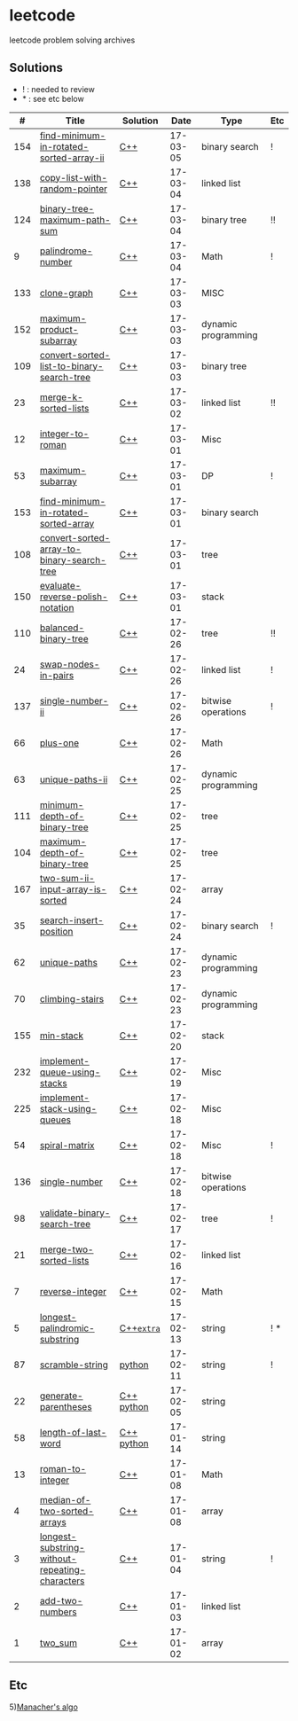 # leetcode
leetcode problem solving archives


## Solutions
 - \! : needed to review
 - \* : see etc below

| # | Title | Solution | Date | Type | Etc
|---| ----- | ---- | --------- | ---- | ---
|154|[find-minimum-in-rotated-sorted-array-ii](https://leetcode.com/problems/find-minimum-in-rotated-sorted-array-ii/)|[C++](https://github.com/huklee/leetcode/blob/master/algorithms/154.find-minimum-in-rotated-sorted-array-ii.cpp)|17-03-05|binary search|!
|138|[copy-list-with-random-pointer](https://leetcode.com/problems/copy-list-with-random-pointer/)|[C++](https://github.com/huklee/leetcode/blob/master/algorithms/138.copy-list-with-random-pointer.cpp)|17-03-04|linked list|
|124|[binary-tree-maximum-path-sum](https://leetcode.com/problems/binary-tree-maximum-path-sum/)|[C++](https://github.com/huklee/leetcode/blob/master/algorithms/124.binary-tree-maximum-path-sum.cpp)|17-03-04|binary tree|!!
|9|[palindrome-number](https://leetcode.com/problems/palindrome-number/)|[C++](https://github.com/huklee/leetcode/blob/master/algorithms/009.palindrome-number.cpp)|17-03-04|Math|!
|133|[clone-graph](https://leetcode.com/problems/clone-graph/)|[C++](https://github.com/huklee/leetcode/blob/master/algorithms/133.clone-graph.cpp)|17-03-03|MISC|
|152|[maximum-product-subarray](https://leetcode.com/problems/maximum-product-subarray/)|[C++](https://github.com/huklee/leetcode/blob/master/algorithms/152.maximum-product-subarray.cpp)|17-03-03|dynamic programming|
|109|[convert-sorted-list-to-binary-search-tree](https://leetcode.com/problems/convert-sorted-list-to-binary-search-tree/)|[C++](https://github.com/huklee/leetcode/blob/master/algorithms/109.convert-sorted-list-to-binary-search-tree.cpp)|17-03-03|binary tree|
|23|[merge-k-sorted-lists](https://leetcode.com/problems/merge-k-sorted-lists/)|[C++](https://github.com/huklee/leetcode/blob/master/algorithms/023.merge-k-sorted-lists.cpp)|17-03-02|linked list|!!
|12|[integer-to-roman](https://leetcode.com/problems/integer-to-roman/)|[C++](https://github.com/huklee/leetcode/blob/master/algorithms/012.integer-to-roman.cpp)|17-03-01|Misc|
|53|[maximum-subarray](https://leetcode.com/problems/maximum-subarray/)|[C++](https://github.com/huklee/leetcode/blob/master/algorithms/053.maximum-subarray.cpp)|17-03-01|DP|!
|153|[find-minimum-in-rotated-sorted-array](https://leetcode.com/problems/find-minimum-in-rotated-sorted-array/)|[C++](https://github.com/huklee/leetcode/blob/master/algorithms/153.find-minimum-in-rotated-sorted-array.cpp)|17-03-01|binary search|
|108|[convert-sorted-array-to-binary-search-tree](https://leetcode.com/problems/convert-sorted-array-to-binary-search-tree/)|[C++](https://github.com/huklee/leetcode/blob/master/algorithms/108.convert-sorted-array-to-binary-search-tree.cpp)|17-03-01|tree|
|150|[evaluate-reverse-polish-notation](https://leetcode.com/problems/evaluate-reverse-polish-notation/)|[C++](https://github.com/huklee/leetcode/blob/master/algorithms/150.evaluate-reverse-polish-notation.cpp)|17-03-01|stack|
|110|[balanced-binary-tree](https://leetcode.com/problems/balanced-binary-tree/)|[C++](https://github.com/huklee/leetcode/blob/master/algorithms/110.balanced-binary-tree.cpp)|17-02-26|tree|!!
|24|[swap-nodes-in-pairs](https://leetcode.com/problems/swap-nodes-in-pairs/)|[C++](https://github.com/huklee/leetcode/blob/master/algorithms/024.swap-nodes-in-pairs.cpp)|17-02-26|linked list|!
|137|[single-number-ii](https://leetcode.com/problems/single-number-ii/)|[C++](https://github.com/huklee/leetcode/blob/master/algorithms/137.single-number-ii.cpp)|17-02-26|bitwise operations|!
|66|[plus-one](https://leetcode.com/problems/plus-one/)|[C++](https://github.com/huklee/leetcode/blob/master/algorithms/066.plus-one.cpp)|17-02-26|Math|
|63|[unique-paths-ii](https://leetcode.com/problems/unique-paths-ii/)|[C++](https://github.com/huklee/leetcode/blob/master/algorithms/063.unique-paths-ii.cpp)|17-02-25|dynamic programming|
|111|[minimum-depth-of-binary-tree](https://leetcode.com/problems/minimum-depth-of-binary-tree/)|[C++](https://github.com/huklee/leetcode/blob/master/algorithms/111.minimum-depth-of-binary-tree.cpp)|17-02-25|tree|
|104|[maximum-depth-of-binary-tree](https://leetcode.com/problems/maximum-depth-of-binary-tree/)|[C++](https://github.com/huklee/leetcode/blob/master/algorithms/104.maximum-depth-of-binary-tree.cpp)|17-02-25|tree|
|167|[two-sum-ii-input-array-is-sorted](https://leetcode.com/problems/two-sum-ii-input-array-is-sorted/)|[C++](https://github.com/huklee/leetcode/blob/master/algorithms/167.two-sum-ii-input-array-is-sorted.cpp)|17-02-24|array|
|35|[search-insert-position](https://leetcode.com/problems/search-insert-position/)|[C++](https://github.com/huklee/leetcode/blob/master/algorithms/035.search-insert-position.cpp)|17-02-24|binary search|!
|62|[unique-paths](https://leetcode.com/problems/unique-paths/)|[C++](https://github.com/huklee/leetcode/blob/master/algorithms/062.unique-paths.cpp)|17-02-23|dynamic programming|
|70|[climbing-stairs](https://leetcode.com/problems/climbing-stairs/)|[C++](https://github.com/huklee/leetcode/blob/master/algorithms/070.climbing-stairs.cpp)|17-02-23|dynamic programming|
|155|[min-stack](https://leetcode.com/problems/min-stack/)|[C++](https://github.com/huklee/leetcode/blob/master/algorithms/155.min-stack.cpp)|17-02-20|stack|
|232|[implement-queue-using-stacks](https://leetcode.com/problems/implement-queue-using-stacks/)|[C++](https://github.com/huklee/leetcode/blob/master/algorithms/232.implement-queue-using-stacks.cpp)|17-02-19|Misc|
|225|[implement-stack-using-queues](https://leetcode.com/problems/implement-stack-using-queues/)|[C++](https://github.com/huklee/leetcode/blob/master/algorithms/225.implement-stack-using-queues.cpp)|17-02-18|Misc|
|54|[spiral-matrix](https://leetcode.com/problems/spiral-matrix/)|[C++](https://github.com/huklee/leetcode/blob/master/algorithms/054.spiral-matrix.cpp)|17-02-18|Misc|!
|136|[single-number](https://leetcode.com/problems/single-number/)|[C++](https://github.com/huklee/leetcode/blob/master/algorithms/136.single-number.cpp)|17-02-18|bitwise operations|
|98|[validate-binary-search-tree](https://leetcode.com/problems/validate-binary-search-tree/)|[C++](https://github.com/huklee/leetcode/blob/master/algorithms/098.validate-binary-search-tree.cpp)|17-02-17|tree|!
|21|[merge-two-sorted-lists](https://leetcode.com/problems/merge-two-sorted-lists/)|[C++](https://github.com/huklee/leetcode/blob/master/algorithms/021.merge-two-sorted-lists.cpp)|17-02-16|linked list|
|7|[reverse-integer](https://leetcode.com/problems/reverse-integer/)|[C++](https://github.com/huklee/leetcode/blob/master/algorithms/007.reverse-integer.cpp)|17-02-15|Math|
|5|[longest-palindromic-substring](https://leetcode.com/problems/longest-palindromic-substring/)|[C++](https://github.com/huklee/leetcode/blob/master/algorithms/005.longest-palindromic-substring.cpp)[`extra`](https://github.com/huklee/leetcode/blob/master/algorithms/005.Manacher_algo.cpp)|17-02-13|string| ! *
|87|[scramble-string](https://leetcode.com/problems/scramble-string/)|[python](https://github.com/huklee/leetcode/blob/master/algorithms/087.scramble-string.py)|17-02-11|string| !
|22|[generate-parentheses](https://leetcode.com/problems/generate-parentheses/)|[C++](https://github.com/huklee/leetcode/blob/master/algorithms/022.generate-parentheses.cpp) [python](https://github.com/huklee/leetcode/blob/master/algorithms/022.generate-parentheses.py)|17-02-05|string
|58|[length-of-last-word](https://leetcode.com/problems/length-of-last-word/)|[C++](https://github.com/huklee/leetcode/blob/master/algorithms/058.length-of-last-word.cpp) [python](https://github.com/huklee/leetcode/blob/master/algorithms/058.length-of-last-word.py)|17-01-14|string
|13|[roman-to-integer](https://leetcode.com/problems/roman-to-integer/)|[C++](https://github.com/huklee/leetcode/blob/master/algorithms/013.roman-to-integer.py)|17-01-08|Math
|4|[median-of-two-sorted-arrays](https://leetcode.com/problems/median-of-two-sorted-arrays/)|[C++](https://github.com/huklee/leetcode/blob/master/algorithms/004.median-of-two-sorted-arrays.cpp)|17-01-08|array
|3|[longest-substring-without-repeating-characters](https://leetcode.com/problems/longest-substring-without-repeating-characters/)|[C++](https://github.com/huklee/leetcode/blob/master/algorithms/003.longest-substring-without-repeating-characters.cpp)|17-01-04|string|!
|2|[add-two-numbers](https://leetcode.com/problems/add-two-numbers/)|[C++](https://github.com/huklee/leetcode/blob/master/algorithms/002.add-two-numbers.cpp)|17-01-03|linked list
|1|[two_sum](https://leetcode.com/problems/two-sum/)|[C++](https://github.com/huklee/leetcode/blob/master/algorithms/001.two_Sum.cpp)|17-01-02|array

## Etc
5)[Manacher's algo](http://articles.leetcode.com/longest-palindromic-substring-part-ii/)
